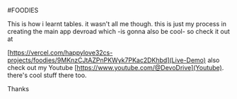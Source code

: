 #FOODIES

This is how i learnt tables. it wasn't all me though. this is just my process in creating the main app devroad which -is gonna also be cool- so check it out at 

[https://vercel.com/happylove32cs-projects/foodies/9MKnzCJtAZPnPKWyk7PKac2DKhbd](Live-Demo)
also check out my Youtube [https://www.youtube.com/@DevoDrive](Youtube). there's cool stuff there too.

Thanks

